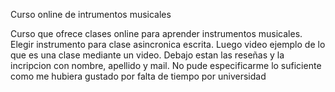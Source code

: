 Curso online de intrumentos musicales

Curso que ofrece clases online para aprender instrumentos musicales. Elegir instrumento para clase asincronica escrita. Luego video ejemplo de lo que es una clase mediante un video. Debajo estan las reseñas y la
incripcion con nombre, apellido y mail. No pude especificarme lo suficiente como me hubiera gustado por falta de tiempo por universidad
